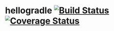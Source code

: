 # hellogradle [![Build Status](https://travis-ci.org/vvatanabe/example4g.svg?branch=master)](https://travis-ci.org/vvatanabe/example4g) [![Coverage Status](https://coveralls.io/repos/vvatanabe/example4g/badge.svg?branch=master&service=github)](https://coveralls.io/github/vvatanabe/example4g?branch=master)
